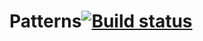 # Patterns[![Build status](https://ci.appveyor.com/api/projects/status/cwuntdciup82a8q8?svg=true)](https://ci.appveyor.com/project/Maksakoff/patterns)
